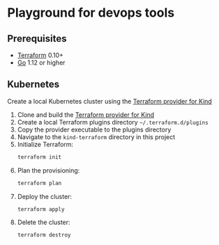 
# Playground for devops tools

## Prerequisites

- [Terraform](https://www.terraform.io/downloads.html) 0.10+
- [Go](https://golang.org/doc/install) 1.12 or higher

## Kubernetes

Create a local Kubernetes cluster using the [Terraform provider for Kind](https://github.com/kyma-incubator/terraform-provider-kind)

1. Clone and build the [Terraform provider for Kind](https://github.com/kyma-incubator/terraform-provider-kind)
2. Create a local Terraform plugins directory `~/.terraform.d/plugins`
3. Copy the provider executable to the plugins directory
4. Navigate to the `kind-terraform` directory in this project
5. Initialize Terraform:
    ```bash
    terraform init
    ```
6. Plan the provisioning:
    ```bash
    terraform plan
    ```
7. Deploy the cluster:
    ```bash
    terraform apply
    ```
8. Delete the cluster:
    ```bash
    terraform destroy
    ```